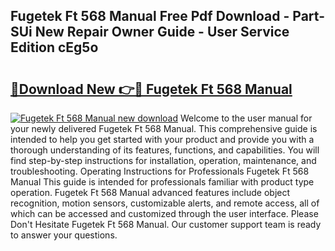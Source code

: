 ## Fugetek Ft 568 Manual Free Pdf Download - Part-SUi New Repair Owner Guide - User Service Edition cEg5o

# <h2><a href="http://bc19491.oget.top/?id=Fugetek+Ft+568+Manual">🔗Download New 👉🔴 Fugetek Ft 568 Manual</a></h2>

[![Fugetek Ft 568 Manual new download](https://i.imgur.com/5g1atiW.png)](http://bc19491.oget.top/?id=Fugetek+Ft+568+Manual)
Welcome to the user manual for your newly delivered Fugetek Ft 568 Manual. This comprehensive guide is intended to help you get started with your product and provide you with a thorough understanding of its features, functions, and capabilities. You will find step-by-step instructions for installation, operation, maintenance, and troubleshooting. Operating Instructions for Professionals Fugetek Ft 568 Manual This guide is intended for professionals familiar with product type operation. Fugetek Ft 568 Manual advanced features include object recognition, motion sensors, customizable alerts, and remote access, all of which can be accessed and customized through the user interface. Please Don't Hesitate Fugetek Ft 568 Manual. Our customer support team is ready to answer your questions.
